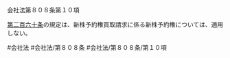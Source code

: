 会社法第８０８条第１０項

[第二百六十条](会社法＿＿＿＿第２６０条)の規定は、新株予約権買取請求に係る新株予約権については、適用しない。

#会社法
#会社法/第８０８条
#会社法/第８０８条/第１０項
